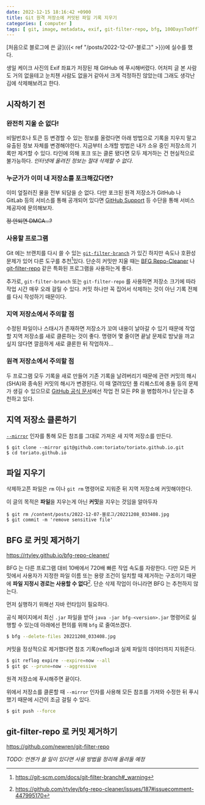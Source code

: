 ```yaml
---
date: 2022-12-15 18:16:42 +0900
title: Git 원격 저장소에 커밋된 파일 기록 지우기
categories: [ computer ]
tags: [ git, image, metadata, exif, git-filter-repo, bfg, 100DaysToOffload ]
---
```

[처음으로 블로그에 쓴 글]({{< ref "/posts/2022-12-07-블로그" >}})에 실수를 했다.

생일 케이크 사진의 Exif 좌표가 저장된 채 GitHub 에 푸시해버렸다. 어처피 글 본 사람도 거의 없을테고 눈치챈 사람도 없을거 같아서 크게 걱정하진 않았는데 그래도 생각난 김에 삭제해보려고 한다.

## 시작하기 전
### 완전히 지울 순 없다!
비밀번호나 토큰 등 변경할 수 있는 정보를 올렸다면 아래 방법으로 기록을 지우지 말고 유출된 정보 자체를 변경해야한다. 지금부터 소개할 방법은 내가 소유 중인 저장소의 기록만 제거할 수 있다. 타인에 의해 포크 또는 클론 됐다면 모두 제거하는 건 현실적으로 불가능하다. *인터넷에 올려진 정보는 절대 삭제할 수 없다*.


### 누군가가 이미 내 저장소를 포크해갔다면?
이미 엎질러진 물을 전부 되담을 순 없다. 다만 포크된 원격 저장소가 GitHub 나 GitLab 등의 서비스를 통해 공개되어 있다면 [GitHub Support](https://support.github.com/request?tags=docs-generic) 등 수단을 통해 서비스 제공자에 문의해보자. 

~~정 안되면 DMCA...?~~


### 사용할 프로그램
Git 에는 브랜치를 다시 쓸 수 있는 [`git-filter-branch`](https://git-scm.com/docs/git-filter-branch) 가 있긴 하지만 속도나 호환성 문제가 있어 다른 도구를 추천[^git-filter-branch-warning]있다. 단순히 커밋만 지울 때는 [BFG Repo-Cleaner](https://rtyley.github.io/bfg-repo-cleaner/) 나 [git-filter-repo](https://github.com/newren/git-filter-repo) 같은 특화된 프로그램을 사용하는게 좋다.

[^git-filter-branch-warning]: <https://git-scm.com/docs/git-filter-branch#_warning>

추가로, `git-filter-branch` 또는 `git-filter-repo` 를 사용하면 저장소 크기에 따라 작업 시간 매우 오래 걸릴 수 있다. 커밋 하나만 꼭 집어서 삭제하는 것이 아닌 기록 전체를 다시 작성하기 때문이다.


### 지역 저장소에서 주의할 점
수정된 파일이나 스태시가 존재하면 저장소가 꼬여 내용이 날아갈 수 있기 때문에 작업할 지역 저장소를 새로 클론하는 것이 좋다. 명령어 몇 줄이면 끝날 문제로 밤낮을 까고 싶지 않다면 깔끔하게 새로 클론한 뒤 작업하자...


### 원격 저장소에서 주의할 점
두 프로그램 모두 기록을 새로 만들어 기존 기록을 날려버리기 때문에 관련 커밋의 해시(SHA)와 종속된 커밋의 해시가 변경된다. 이 때 열려있던 풀 리퀘스트에 충돌 등의 문제가 생길 수 있으므로 [GitHub 공식 문서](https://docs.github.com/en/authentication/keeping-your-account-and-data-secure/removing-sensitive-data-from-a-repository)에선 작업 전 모든 PR 을 병합하거나 닫는걸 추천하고 있다.


## 지역 저장소 클론하기
[`--mirror`](https://git-scm.com/docs/git-clone#Documentation/git-clone.txt---mirror) 인자를 통해 모든 참조를 그대로 가져온 새 지역 저장소를 만든다.

```
$ git clone --mirror git@github.com:toriato/toriato.github.io.git
$ cd toriato.github.io
```


## 파일 지우기
삭제하고픈 파일은 `rm` 이나 `git rm` 명령어로 지워준 뒤 지역 저장소에 커밋해야한다.

이 글의 목적은 **파일**을 지우는게 아닌 **커밋**을 지우는 것임을 알아두자

```
$ git rm /content/posts/2022-12-07-블로그/20221208_033408.jpg
$ git commit -m 'remove sensitive file'
```


## BFG 로 커밋 제거하기
<https://rtyley.github.io/bfg-repo-cleaner/>

BFG 는 다른 프로그램 대비 10배에서 720배 빠른 작업 속도를 자랑한다. 다만 모든 커밋에서 사용자가 지정한 파일 이름 또는 용량 조건이 일치할 때 제거하는 구조이기 때문에 **파일 지정시 경로는 사용할 수 없다**[^bfg-using-path]. 단순 삭제 작업이 아니라면 BFG 는 추천하지 않는다.

[^bfg-using-path]: <https://github.com/rtyley/bfg-repo-cleaner/issues/187#issuecomment-447995170>

먼저 실행하기 위해선 자바 런타임이 필요하다. 

공식 페이지에서 최신 `.jar` 파일을 받아 `java -jar bfg-<version>.jar` 명령어로 실행할 수 있는데 아래에선 편의를 위해 `bfg` 로 줄여쓰겠다.

```sh
$ bfg --delete-files 20221208_033408.jpg
```

커밋을 정상적으로 제거했다면 참조 기록(reflog)과 실제 파일의 데이터까지 지워준다.

```sh
$ git reflog expire --expire=now --all
$ git gc --prune=now --aggressive
```

원격 저장소에 푸시해주면 끝이다.

위에서 저장소를 클론할 때 `--mirror` 인자를 사용해 모든 참조를 가져와 수정한 뒤 푸시했기 때문에 시간이 조금 걸릴 수 있다.

```sh
$ git push --force
```

## git-filter-repo 로 커밋 제거하기
<https://github.com/newren/git-filter-repo>

*TODO: 언젠가 쓸 일이 있다면 사용 방법을 정리해 올려둘 예정*